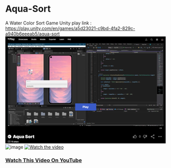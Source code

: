 # Aqua-Sort
A Water Color Sort Game
Unity play link : https://play.unity.com/en/games/a5d23021-c9bd-4fa2-829c-a940b6eeeab5/aqua-sort
![image](https://github.com/VR-WebSpider/Aqua-Sort/blob/main/Screenshot%202025-06-25%20114148.png)
![image](https://github.com/user-attachments/assets/bb674093-3680-4a2f-a8da-985224f3f1ce)
[![Watch the video](https://img.youtube.com/vi/x8zUerkhkq0/maxresdefault.jpg)](https://youtu.be/x8zUerkhkq0)

### [Watch This Video On YouTube](https://youtu.be/x8zUerkhkq0)

